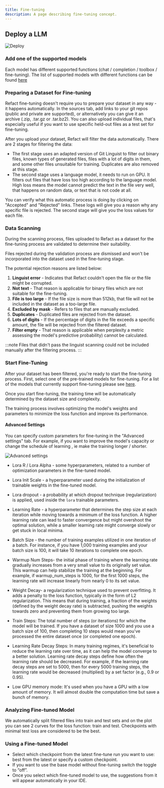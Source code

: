```yaml
---
title: Fine-tuning
description: A page describing fine-tuning concept.
---
```


## Deploy a LLM
![Deploy](../../../assets/enterprise-deploy.png)

### Add one of the supported models

Each model has different supported functions (chat / completion / toolbox / fine-tuning). The list of supported models with different functions can be found [here](https://docs.refact.ai/supported-models/supported-models/)

### Preparing a Dataset for Fine-tuning

Refact fine-tuning doesn't require you to prepare your dataset in any way - it happens automatically. In the sources tab, add links to your git repos (public and private are supported), or alternatively you can give it an archive (.zip, .tar.gz or .tar.bz2). You can also upload individual files, that's especially useful if you want to use specific held-out files as a test set for fine-tuning.

After you upload your dataset, Refact will filter the data automatically.
There are 2 stages for filtering the data: 
- The first stage uses an adapted version of Git Linguist to filter out binary files, known types of generated files, files with a lot of digits in them, and some other files unsuitable for training. Duplicates are also removed at this stage.
- The second stage uses a language model, it needs to run on GPU. It filters out files that have loss too high according to the language model. High loss means the model cannot predict the text in the file very well, that happens on random data, or text that is not code at all.

You can verify what this automatic process is doing by clicking on "Accepted" and "Rejected" links. These logs will give you a reason why any specific file is rejected. The second stage will give you the loss values for each file.

### Data Scanning

During the scanning process, files uploaded to Refact as a dataset for the fine-tuning process are validated to determine their suitability.

Files rejected during the validation process are dismissed and won't be incorporated into the dataset used in the fine-tuning stage.

The potential rejection reasons are listed below:

1. **Linguist error** - Indicates that Refact couldn't open the file or the file might be corrupted.
2. **Not text** - That reason is applicable for binary files which are not suitable for the fine-tuning.
3. **File is too large** - If the file size is more than 512kb, that file will not be included in the dataset as a too-large file.
4. **Excluded by mask** - Refers to files that are manually excluded.
5. **Duplicates** - Duplicated files are rejected from the dataset.
6. **Lots of digits** - If the percentage of digits in the file exceeds a specific amount, the file will be rejected from the filtered dataset.
7. **Filter empty** - That reason is applicable when perplexity a metric assessing the model's predictive probability) cannot be calculated.

:::note
Files that didn't pass the linguist scanning could not be included manually after the filtering process.
:::

### Start Fine-Tuning

After your dataset has been filtered, you're ready to start the fine-tuning process.
First, select one of the pre-trained models for fine-tuning. 
For a list of the models that currently support fine-tuning please see [here](https://docs.refact.ai/supported-models/supported-models/).

Once you start fine-tuning, the training time will be automatically determined by the dataset size and complexity. 

The training process involves optimizing the model's weights and parameters to minimize the loss function and improve its performance.

#### Advanced Settings
You can specify custom parameters for fine-tuning in the "Advanced settings" tab.
For example, if you want to improve the model's capacity or change the schedule of learning , ie make the training longer / shorter.

![Advanced settings](../../../assets/enterprise-advanced.png)

- Lora R / Lora Alpha -  some hyperparameters, related to a number of optimization parameters in the fine-tuned model.

- Lora Init Scale - a hyperparameter used during the initialization of trainable weights in the fine-tuned model.

- Lora dropout - a probability at which dropout technique (regularization) is applied, used inside the `lora` trainable parameters.

- Learning Rate - a hyperparameter that determines the step size at each iteration while moving towards a minimum of the loss function. A higher learning rate can lead to faster convergence but might overshoot the optimal solution, while a smaller learning rate might converge slowly or get stuck in local minima.

- Batch Size - the number of training examples utilized in one iteration of a batch. For instance, if you have 1,000 training examples and your batch size is 100, it will take 10 iterations to complete one epoch.

- Warmup Num Steps- the initial phase of training where the learning rate gradually increases from a very small value to its originally set value. This warmup can help stabilize the training at the beginning. For example, if warmup_num_steps is 1000, for the first 1000 steps, the learning rate will increase linearly from nearly 0 to its set value.

- Weight Decay- a regularization technique used to prevent overfitting. It adds a penalty to the loss function, typically in the form of L2 regularization. This means that during training, a fraction of the weights (defined by the weight decay rate) is subtracted, pushing the weights towards zero and preventing them from growing too large.

- Train Steps: The total number of steps (or iterations) for which the model will be trained. If you have a dataset of size 1000 and you use a batch size of 100, then completing 10 steps would mean you've processed the entire dataset once (or completed one epoch).

- Learning Rate Decay Steps: In many training regimes, it's beneficial to reduce the learning rate over time, as it can help the model converge to a better solution. Learning rate decay steps define how often the learning rate should be decreased. For example, if the learning rate decay steps are set to 5000, then for every 5000 training steps, the learning rate would be decreased (multiplied) by a set factor (e.g., 0.9 or 0.95).

- Low GPU memory mode: It's used when you have a GPU with a low amount of memory. It will almost double the computation time but save a bunch of memory.

### Analyzing Fine-tuned Model

We automatically split filtered files into train and test sets and on the plot you can see 2 curves for the loss function: train and test. Checkpoints with minimal test loss are considered to be the best.

### Using a Fine-tuned Model

- Select which checkpoint from the latest fine-tune run you want to use: best from the latest or specify a custom checkpoint.  
- If you want to use the base model without fine-tuning switch the toggle to “off”.
- Once you select which fine-tuned model to use, the suggestions from it will appear automatically in your IDE. 

